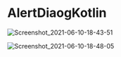 # AlertDiaogKotlin
![Screenshot_2021-06-10-18-43-51](https://user-images.githubusercontent.com/70090180/121678872-5a7e3f00-cad5-11eb-90c0-471750b4a222.png)

![Screenshot_2021-06-10-18-48-05](https://user-images.githubusercontent.com/70090180/121678955-741f8680-cad5-11eb-9e8e-e4f3f6c51814.png)
